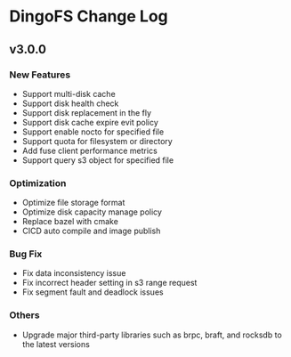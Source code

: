 # DingoFS Change Log

## v3.0.0

### New Features
- Support multi-disk cache
- Support disk health check
- Support disk replacement in the fly
- Support disk cache expire evit policy
- Support enable nocto for specified file
- Support quota for filesystem or directory
- Add fuse client performance metrics
- Support query s3 object for specified file

### Optimization
- Optimize file storage format
- Optimize disk capacity manage policy
- Replace bazel with cmake
- CICD auto compile and image publish

### Bug Fix
- Fix data inconsistency issue
- Fix incorrect header setting in s3 range  request
- Fix segment fault and deadlock issues

### Others
- Upgrade major third-party libraries such as brpc, braft, and rocksdb to the latest versions

<!-- Auto-update: 2025-10-10T17:09:55.986491 -->
